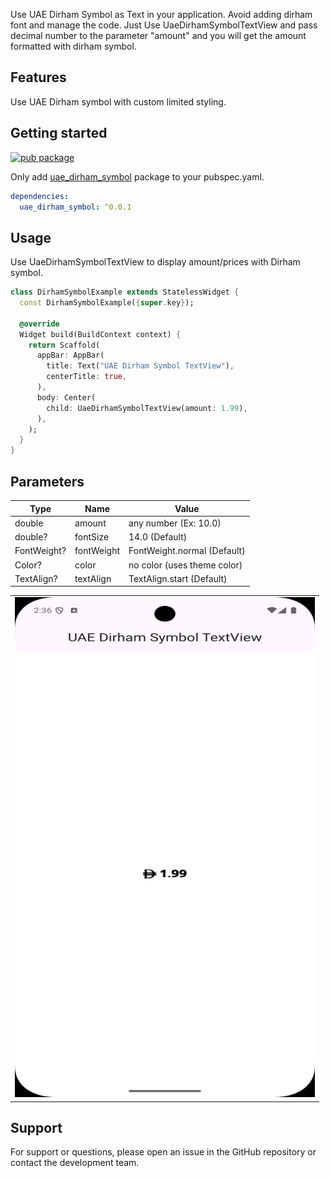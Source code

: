 Use UAE Dirham Symbol as Text in your application. Avoid adding dirham font and manage the code. Just Use UaeDirhamSymbolTextView and pass decimal number to the parameter "amount" and you will get the amount formatted with dirham symbol.

## Features

Use UAE Dirham symbol with custom limited styling. 

## Getting started

[![pub package](https://pub.dev/static/img/pub-dev-logo-2x.png?hash=umitaheu8hl7gd3mineshk2koqfngugi)](https://pub.dev/packages/uae_dirham_symbol)

Only add [uae_dirham_symbol](https://pub.dev/packages/uae_dirham_symbol) package to your pubspec.yaml.

```yaml
dependencies:
  uae_dirham_symbol: ^0.0.1
```

## Usage

Use UaeDirhamSymbolTextView to display amount/prices with Dirham symbol.

```dart
class DirhamSymbolExample extends StatelessWidget {
  const DirhamSymbolExample({super.key});

  @override
  Widget build(BuildContext context) {
    return Scaffold(
      appBar: AppBar(
        title: Text("UAE Dirham Symbol TextView"),
        centerTitle: true,
      ),
      body: Center(
        child: UaeDirhamSymbolTextView(amount: 1.99),
      ),
    );
  }
}
```

## Parameters

| Type        | Name       | Value                       |  
|-------------|------------|-----------------------------|
| double      | amount     | any number (Ex: 10.0)       |  
| double?     | fontSize   | 14.0 (Default)              |  
| FontWeight? | fontWeight | FontWeight.normal (Default) |  
| Color?      | color      | no color (uses theme color) |  
| TextAlign?  | textAlign  | TextAlign.start (Default)   |

<table>
<td>
<img src="https://raw.githubusercontent.com/abqamar/uae_dirham_symbol/refs/heads/main/screenshots/preview.png", alt="", height="800px", width="480px"/>
</td>
</table>

## Support

For support or questions, please open an issue in the GitHub repository or contact the development team.